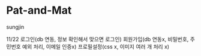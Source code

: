 # Pat-and-Mat

sungjin

11/22 
로그인(db 연동, 정보 확인해서 맞으면 로그인)
회원가입(db 연동x, 비밀번호, 주민번호 예외 처리, 이메일 인증x)
프로필설정(css x, 이미지 여러 개 처리 x)
